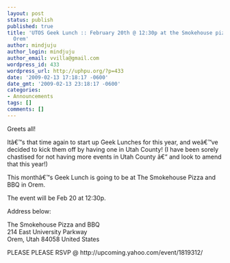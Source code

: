 ```yaml
---
layout: post
status: publish
published: true
title: 'UTOS Geek Lunch :: February 20th @ 12:30p at the Smokehouse pizza & bbq in
  Orem'
author: mindjuju
author_login: mindjuju
author_email: vvilla@gmail.com
wordpress_id: 433
wordpress_url: http://uphpu.org/?p=433
date: '2009-02-13 17:18:17 -0600'
date_gmt: '2009-02-13 23:18:17 -0600'
categories:
- Announcements
tags: []
comments: []
---
```

<p>Greets all!</p>
<p>Itâ€™s that time again to start up Geek Lunches for this year, and weâ€™ve decided to kick them off by having one in Utah County! (I have been sorely chastised for not having more events in Utah County â€“ and look to amend that this year!)</p>
<p>This monthâ€™s Geek Lunch is going to be at The Smokehouse Pizza and BBQ in Orem.  </p>
<p>The event will be Feb 20 at 12:30p.  </p>
<p>Address below:</p>
<p>The Smokehouse Pizza and BBQ<br />
214 East University Parkway<br />
Orem, Utah 84058 United States</p>
<p>PLEASE PLEASE RSVP @ http://upcoming.yahoo.com/event/1819312/</p>
